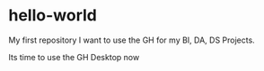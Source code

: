 # hello-world
My first repository
I want to use the GH for my BI, DA, DS Projects.

Its time to use the GH Desktop now
